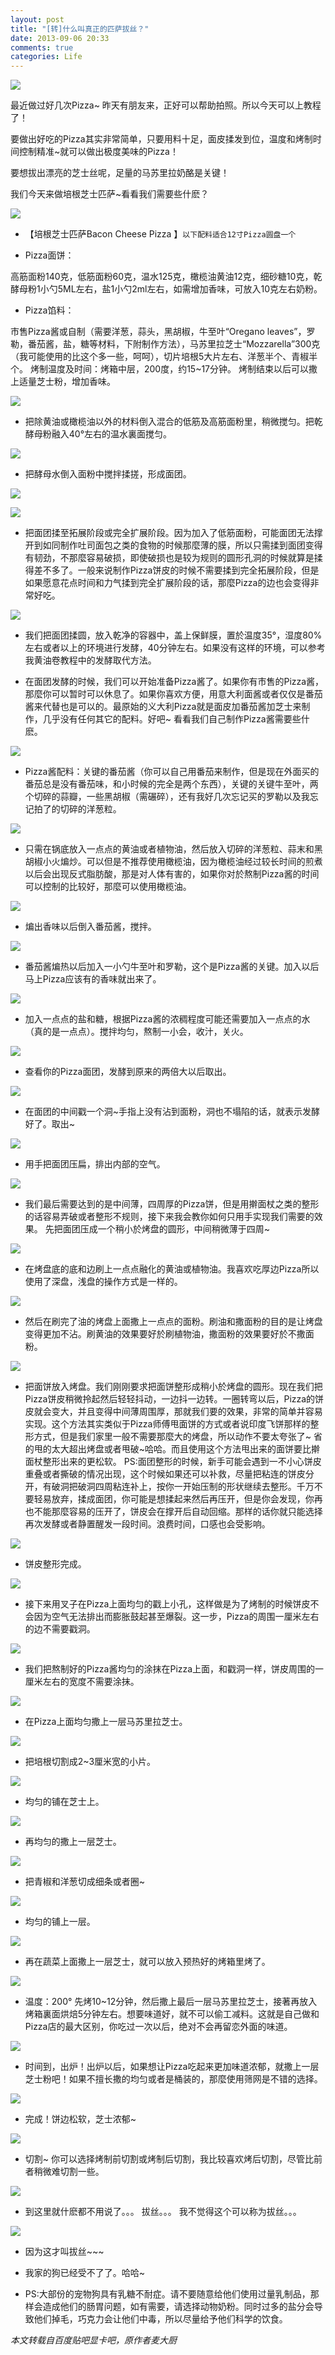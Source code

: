 ```yaml
---
layout: post
title: "[转]什么叫真正的匹萨拔丝？"
date: 2013-09-06 20:33
comments: true
categories: Life
---
```

![](/media/2013-09-06-pisa/1.jpg)

<!-- more -->

最近做过好几次Pizza~ 昨天有朋友来，正好可以帮助拍照。所以今天可以上教程了！

要做出好吃的Pizza其实非常简单，只要用料十足，面皮揉发到位，温度和烤制时间控制精准~就可以做出极度美味的Pizza！

要想拔出漂亮的芝士丝呢，足量的马苏里拉奶酪是关键！

我们今天来做培根芝士匹萨~看看我们需要些什麽？

![](/media/2013-09-06-pisa/2.jpg)

* 【培根芝士匹萨Bacon Cheese Pizza 】`以下配料适合12寸Pizza圆盘一个`

* Pizza面饼：

高筋面粉140克，低筋面粉60克，温水125克，橄榄油黄油12克，细砂糖10克，乾酵母粉1小勺5ML左右，盐1小勺2ml左右，如需增加香味，可放入10克左右奶粉。

* Pizza馅料：

市售Pizza酱或自制（需要洋葱，蒜头，黑胡椒，牛至叶“Oregano leaves”，罗勒，番茄酱，盐，糖等材料，下附制作方法），马苏里拉芝士“Mozzarella”300克（我可能使用的比这个多一些，呵呵），切片培根5大片左右、洋葱半个、青椒半个。
烤制温度及时间：烤箱中层，200度，约15~17分钟。 烤制结束以后可以撒上适量芝士粉，增加香味。

![](/media/2013-09-06-pisa/3.jpg)

* 把除黄油或橄榄油以外的材料倒入混合的低筋及高筋面粉里，稍微搅匀。把乾酵母粉融入40°左右的温水裏面搅匀。

![](/media/2013-09-06-pisa/4.jpg)

* 把酵母水倒入面粉中搅拌揉搓，形成面团。

![](/media/2013-09-06-pisa/5.jpg)

![](/media/2013-09-06-pisa/6.jpg)

* 把面团揉至拓展阶段或完全扩展阶段。因为加入了低筋面粉，可能面团无法撑开到如同制作吐司面包之类的食物的时候那麼薄的膜，所以只需揉到面团变得有韧劲，不那麼容易破损，即使破损也是较为规则的圆形孔洞的时候就算是揉得差不多了。一般来说制作Pizza饼皮的时候不需要揉到完全拓展阶段，但是如果愿意花点时间和力气揉到完全扩展阶段的话，那麼Pizza的边也会变得非常好吃。

![](/media/2013-09-06-pisa/7.jpg)

* 我们把面团揉圆，放入乾净的容器中，盖上保鲜膜，置於温度35°，湿度80%左右或者以上的环境进行发酵，40分钟左右。如果没有这样的环境，可以参考我黄油卷教程中的发酵取代方法。

* 在面团发酵的时候，我们可以开始准备Pizza酱了。如果你有市售的Pizza酱，那麼你可以暂时可以休息了。如果你喜欢方便，用意大利面酱或者仅仅是番茄酱来代替也是可以的。最原始的义大利Pizza就是面皮加番茄酱加芝士来制作，几乎没有任何其它的配料。好吧~ 看看我们自己制作Pizza酱需要些什麽。

![](/media/2013-09-06-pisa/8.jpg)

* Pizza酱配料：关键的番茄酱（你可以自己用番茄来制作，但是现在外面买的番茄总是没有番茄味，和小时候的完全是两个东西），关键的关键牛至叶，两个切碎的蒜瓣，一些黑胡椒（需碾碎），还有我好几次忘记买的罗勒以及我忘记拍了的切碎的洋葱粒。

![](/media/2013-09-06-pisa/9.jpg)

* 只需在锅底放入一点点的黄油或者植物油，然后放入切碎的洋葱粒、蒜末和黑胡椒小火煸炒。可以但是不推荐使用橄榄油，因为橄榄油经过较长时间的煎煮以后会出现反式脂肪酸，那是对人体有害的，如果你对於熬制Pizza酱的时间可以控制的比较好，那麼可以使用橄榄油。

![](/media/2013-09-06-pisa/10.jpg)

* 煸出香味以后倒入番茄酱，搅拌。

![](/media/2013-09-06-pisa/11.jpg)

* 番茄酱煸热以后加入一小勺牛至叶和罗勒，这个是Pizza酱的关键。加入以后马上Pizza应该有的香味就出来了。

![](/media/2013-09-06-pisa/12.jpg)

* 加入一点点的盐和糖，根据Pizza酱的浓稠程度可能还需要加入一点点的水（真的是一点点）。搅拌均匀，熬制一小会，收汁，关火。

![](/media/2013-09-06-pisa/13.jpg)

* 查看你的Pizza面团，发酵到原来的两倍大以后取出。

![](/media/2013-09-06-pisa/14.jpg)

* 在面团的中间戳一个洞~手指上没有沾到面粉，洞也不塌陷的话，就表示发酵好了。取出~

![](/media/2013-09-06-pisa/15.jpg)

* 用手把面团压扁，排出内部的空气。

![](/media/2013-09-06-pisa/16.jpg)

* 我们最后需要达到的是中间薄，四周厚的Pizza饼，但是用擀面杖之类的整形的话容易弄破或者整形不规则，接下来我会教你如何只用手实现我们需要的效果。
先把面团压成一个稍小於烤盘的圆形，中间稍微薄于四周~

![](/media/2013-09-06-pisa/17.jpg)

* 在烤盘底的底和边刷上一点点融化的黄油或植物油。我喜欢吃厚边Pizza所以使用了深盘，浅盘的操作方式是一样的。

![](/media/2013-09-06-pisa/18.jpg)

* 然后在刷完了油的烤盘上面撒上一点点的面粉。刷油和撒面粉的目的是让烤盘变得更加不沾。刷黄油的效果要好於刷植物油，撒面粉的效果要好於不撒面粉。

![](/media/2013-09-06-pisa/19.jpg)

* 把面饼放入烤盘。我们刚刚要求把面饼整形成稍小於烤盘的圆形。现在我们把Pizza饼皮稍微拎起然后轻轻抖动，一边抖一边转。一圈转弯以后，Pizza的饼皮就会变大，并且变得中间薄周围厚，那就我们要的效果，非常的简单并容易实现。这个方法其实类似于Pizza师傅甩面饼的方式或者说印度飞饼那样的整形方式，但是我们家里一般不需要那麼大的烤盘，所以动作不要太夸张了~ 省的甩的太大超出烤盘或者甩破~哈哈。而且使用这个方法甩出来的面饼要比擀面杖整形出来的更松软。
PS:面团整形的时候，新手可能会遇到一不小心饼皮重叠或者撕破的情况出现，这个时候如果还可以补救，尽量把粘连的饼皮分开，有破洞把破洞四周粘连补上，按你一开始压制的形状继续去整形。千万不要轻易放弃，揉成面团，你可能是想揉起来然后再压开，但是你会发现，你再也不能那麼容易的压开了，饼皮会在撑开后自动回缩。那样的话你就只能选择再次发酵或者静置醒发一段时间。浪费时间，口感也会受影响。

![](/media/2013-09-06-pisa/20.jpg)

* 饼皮整形完成。

![](/media/2013-09-06-pisa/21.jpg)

* 接下来用叉子在Pizza上面均匀的戳上小孔，这样做是为了烤制的时候饼皮不会因为空气无法排出而膨胀鼓起甚至爆裂。这一步，Pizza的周围一厘米左右的边不需要戳洞。

![](/media/2013-09-06-pisa/22.jpg)

* 我们把熬制好的Pizza酱均匀的涂抹在Pizza上面，和戳洞一样，饼皮周围的一厘米左右的宽度不需要涂抹。

![](/media/2013-09-06-pisa/23.jpg)

* 在Pizza上面均匀撒上一层马苏里拉芝士。

![](/media/2013-09-06-pisa/24.jpg)

* 把培根切割成2~3厘米宽的小片。

![](/media/2013-09-06-pisa/25.jpg)

* 均匀的铺在芝士上。

![](/media/2013-09-06-pisa/26.jpg)

* 再均匀的撒上一层芝士。

![](/media/2013-09-06-pisa/27.jpg)

* 把青椒和洋葱切成细条或者圈~

![](/media/2013-09-06-pisa/28.jpg)

* 均匀的铺上一层。

![](/media/2013-09-06-pisa/29.jpg)

* 再在蔬菜上面撒上一层芝士，就可以放入预热好的烤箱里烤了。

![](/media/2013-09-06-pisa/30.jpg)

* 温度：200° 先烤10~12分钟，然后撒上最后一层马苏里拉芝士，接著再放入烤箱裏面烘焙5分钟左右。想要味道好，就不可以偷工减料。这就是自己做和Pizza店的最大区别，你吃过一次以后，绝对不会再留恋外面的味道。

![](/media/2013-09-06-pisa/31.jpg)

* 时间到，出炉！出炉以后，如果想让Pizza吃起来更加味道浓郁，就撒上一层芝士粉吧！如果不擅长撒的均匀或者是桶装的，那麼使用筛网是不错的选择。

![](/media/2013-09-06-pisa/32.jpg)

* 完成！饼边松软，芝士浓郁~

![](/media/2013-09-06-pisa/33.jpg)

* 切割~ 你可以选择烤制前切割或烤制后切割，我比较喜欢烤后切割，尽管比前者稍微难切割一些。

![](/media/2013-09-06-pisa/34.jpg)

* 到这里就什麽都不用说了。。。 拔丝。。。 我不觉得这个可以称为拔丝。。。

![](/media/2013-09-06-pisa/35.jpg)

* 因为这才叫拔丝~~~

* 我家的狗已经受不了了。哈哈~
* PS:大部份的宠物狗具有乳糖不耐症。请不要随意给他们使用过量乳制品，那样会造成他们的肠胃问题，如有需要，请选择动物奶粉。同时过多的盐分会导致他们掉毛，巧克力会让他们中毒，所以尽量给予他们科学的饮食。

*本文转载自百度贴吧显卡吧，原作者麦大厨*